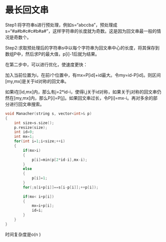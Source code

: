 # 最长回文串

Step1:将字符串s进行预处理，例如s=“abccba”，预处理成s=“#a#b#c#c#b#a#”，这样字符串的长度就为奇数。这是因为回文串最一般的情况是奇数个。

Step2:求取预处理后的字符串s中以每个字符串为回文串中心的长度，将其保存到数组P中，然后求P的最大值，p[i]-1后就为结果。

在第二步中，可以进行优化，使速度更快：

加入当前位置为i，在前i个位置中，有mx=P[id]+id最大。令my=id-P[id]。则区间[my,mx]是关于id对称的回文串。

如果i在[id,mx]内，那么有j=2*id-i，使得i,j关于id对称，如果关于j对称的回文串仍然在[my,mx]内，那么P[i]=P[j]。如果回文串过长，令P[i]=mx-i。再对多余的部分进行回文串搜索。

~~~c++
void Manacher(string s, vector<int>& p)
{
    int size=s.size();
    p.resize(size);
    int id=0;
    int mx=1;
    for(int i=1;i<size;++i)
    {
        if(mx>i)
        {
            p[i]=min(p[2*id-i],mx-i);
        }
        else
        {
            p[i]=1;
        }
        for(;s[i+p[i]]==s[i-p[i]];++p[i]);
        
        if(mx< i+p[i])
        {
            mx=i+p[i];
            id=i;
        }
    }
}
~~~

时间复杂度是o(n )